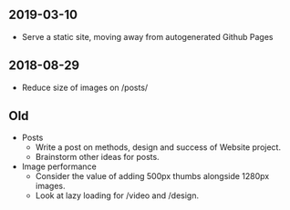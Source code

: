 ## 2019-03-10
* Serve a static site, moving away from autogenerated Github Pages


## 2018-08-29
* Reduce size of images on /posts/

## Old
* Posts
  * Write a post on methods, design and success of Website project.
  * Brainstorm other ideas for posts.
* Image performance
  * Consider the value of adding 500px thumbs alongside 1280px images.
  * Look at lazy loading for /video and /design.
